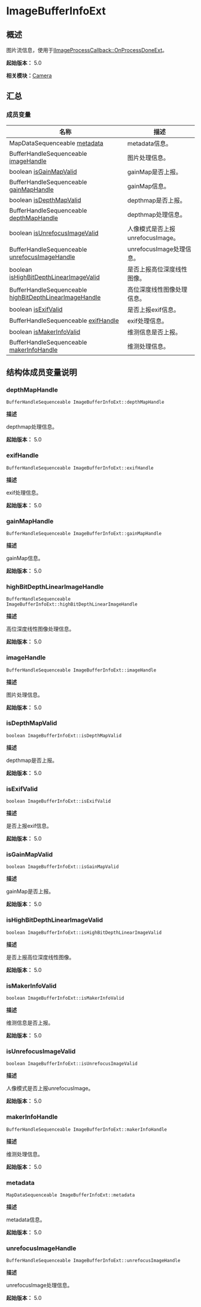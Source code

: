 # ImageBufferInfoExt


## 概述

图片流信息，使用于[IImageProcessCallback::OnProcessDoneExt](interface_i_image_process_callback_v13.md#onprocessdoneext)。

**起始版本：** 5.0

**相关模块：**[Camera](_camera_v13.md)


## 汇总


### 成员变量

| 名称 | 描述 | 
| -------- | -------- |
| MapDataSequenceable [metadata](#metadata) | metadata信息。  | 
| BufferHandleSequenceable [imageHandle](#imagehandle) | 图片处理信息。  | 
| boolean [isGainMapValid](#isgainmapvalid) | gainMap是否上报。  | 
| BufferHandleSequenceable [gainMapHandle](#gainmaphandle) | gainMap信息。  | 
| boolean [isDepthMapValid](#isdepthmapvalid) | depthmap是否上报。  | 
| BufferHandleSequenceable [depthMapHandle](#depthmaphandle) | depthmap处理信息。  | 
| boolean [isUnrefocusImageValid](#isunrefocusimagevalid) | 人像模式是否上报unrefocusImage。  | 
| BufferHandleSequenceable [unrefocusImageHandle](#unrefocusimagehandle) | unrefocusImage处理信息。  | 
| boolean [isHighBitDepthLinearImageValid](#ishighbitdepthlinearimagevalid) | 是否上报高位深度线性图像。  | 
| BufferHandleSequenceable [highBitDepthLinearImageHandle](#highbitdepthlinearimagehandle) | 高位深度线性图像处理信息。  | 
| boolean [isExifValid](#isexifvalid) | 是否上报exif信息。  | 
| BufferHandleSequenceable [exifHandle](#exifhandle) | exif处理信息。  | 
| boolean [isMakerInfoValid](#ismakerinfovalid) | 维测信息是否上报。  | 
| BufferHandleSequenceable [makerInfoHandle](#makerinfohandle) | 维测处理信息。  | 


## 结构体成员变量说明


### depthMapHandle

```
BufferHandleSequenceable ImageBufferInfoExt::depthMapHandle
```
**描述**

depthmap处理信息。

**起始版本：** 5.0


### exifHandle

```
BufferHandleSequenceable ImageBufferInfoExt::exifHandle
```
**描述**

exif处理信息。

**起始版本：** 5.0


### gainMapHandle

```
BufferHandleSequenceable ImageBufferInfoExt::gainMapHandle
```
**描述**

gainMap信息。

**起始版本：** 5.0


### highBitDepthLinearImageHandle

```
BufferHandleSequenceable ImageBufferInfoExt::highBitDepthLinearImageHandle
```
**描述**

高位深度线性图像处理信息。

**起始版本：** 5.0


### imageHandle

```
BufferHandleSequenceable ImageBufferInfoExt::imageHandle
```
**描述**

图片处理信息。

**起始版本：** 5.0


### isDepthMapValid

```
boolean ImageBufferInfoExt::isDepthMapValid
```
**描述**

depthmap是否上报。

**起始版本：** 5.0


### isExifValid

```
boolean ImageBufferInfoExt::isExifValid
```
**描述**

是否上报exif信息。

**起始版本：** 5.0


### isGainMapValid

```
boolean ImageBufferInfoExt::isGainMapValid
```
**描述**

gainMap是否上报。

**起始版本：** 5.0


### isHighBitDepthLinearImageValid

```
boolean ImageBufferInfoExt::isHighBitDepthLinearImageValid
```
**描述**

是否上报高位深度线性图像。

**起始版本：** 5.0


### isMakerInfoValid

```
boolean ImageBufferInfoExt::isMakerInfoValid
```
**描述**

维测信息是否上报。

**起始版本：** 5.0


### isUnrefocusImageValid

```
boolean ImageBufferInfoExt::isUnrefocusImageValid
```
**描述**

人像模式是否上报unrefocusImage。

**起始版本：** 5.0


### makerInfoHandle

```
BufferHandleSequenceable ImageBufferInfoExt::makerInfoHandle
```
**描述**

维测处理信息。

**起始版本：** 5.0


### metadata

```
MapDataSequenceable ImageBufferInfoExt::metadata
```
**描述**

metadata信息。

**起始版本：** 5.0


### unrefocusImageHandle

```
BufferHandleSequenceable ImageBufferInfoExt::unrefocusImageHandle
```
**描述**

unrefocusImage处理信息。

**起始版本：** 5.0
